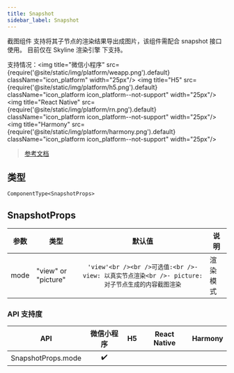 ```yaml
---
title: Snapshot
sidebar_label: Snapshot
---
```


截图组件
支持将其子节点的渲染结果导出成图片，该组件需配合 snapshot 接口使用。 目前仅在 Skyline 渲染引擎 下支持。

支持情况：<img title="微信小程序" src={require('@site/static/img/platform/weapp.png').default} className="icon_platform" width="25px"/> <img title="H5" src={require('@site/static/img/platform/h5.png').default} className="icon_platform icon_platform--not-support" width="25px"/> <img title="React Native" src={require('@site/static/img/platform/rn.png').default} className="icon_platform icon_platform--not-support" width="25px"/> <img title="Harmony" src={require('@site/static/img/platform/harmony.png').default} className="icon_platform icon_platform--not-support" width="25px"/>

> [参考文档](https://developers.weixin.qq.com/miniprogram/dev/component/snapshot.html)

## 类型

```tsx
ComponentType<SnapshotProps>
```

## SnapshotProps

| 参数 | 类型 | 默认值 | 说明 |
| --- | --- | :---: | --- |
| mode | "view" or "picture" | `'view'<br /><br />可选值:<br />- view: 以真实节点渲染<br />- picture: 对子节点生成的内容截图渲染` | 渲染模式 |

### API 支持度

| API | 微信小程序 | H5 | React Native | Harmony |
| :---: | :---: | :---: | :---: | :---: |
| SnapshotProps.mode | ✔️ |  |  |  |
